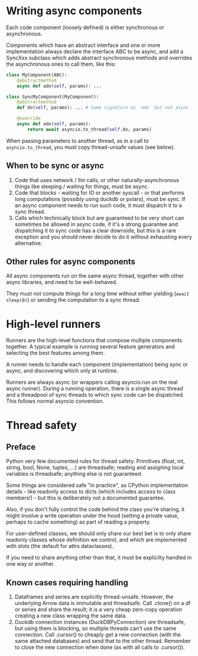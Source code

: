 # Writing async components

Each code component (loosely defined) is either synchronous or asynchronous. 

Components which have an abstract interface and one or more implementation always declare the interface ABC to be async,
and add a SyncXxx subclass which adds abstract synchronous methods and overrides the asynchronous ones to call them,
like this:

```python
class MyComponent(ABC):
    @abstractmethod
    async def ado(self, params): ...

class SyncMyComponent(MyComponent):
    @abstractmethod
    def do(self, params): ... # Same signature as `ado` but not async

    @override
    async def ado(self, params):
        return await asyncio.to_thread(self.do, params)
```

When passing parameters to another thread, as in a call to `asyncio.to_thread`, you must copy thread-unsafe values (see below).

## When to be sync or async

1. Code that uses network / llm calls, or other naturally-asynchronous things like sleeping / waiting for things, must be async.
2. Code that blocks - waiting for IO or another syscall - or that performs long computations (possibly using duckdb or polars),
   must be sync. If an async component needs to run such code, it must dispatch it to a sync thread.
3. Calls which technically block but are guaranteed to be very short can sometimes be allowed in async code, if it's a strong guarantee
   and dispatching it to sync code has a clear downside, but this is a rare exception and you should never decide to do it
   without exhausting every alternative.

## Other rules for async components

All async components run on the same async thread, together with other async libraries, and need to be well-behaved.

They must not compute things for a long time without either yielding (`await sleep(0)`) or sending the computation
to a sync thread.

# High-level runners

Runners are the high-level functions that compose multiple components together. A typical example is running several feature generators
and selecting the best features among them.

A runner needs to handle each component (implementation) being sync or async, and discovering which only at runtime.

Runners are always async (or wrappers calling asyncio.run on the real async runner). During a running operation,
there is a single async thread and a threadpool of sync threads to which sync code can be dispatched. 
This follows normal asyncio convention.

# Thread safety

## Preface

Python very few documented rules for thread safety. Primitives (float, int, string, bool, None, tuples, ...) are threadsafe;
reading and assigning local variables is threadsafe; anything else is not guaranteed.

Some things are considered safe "in practice", as CPython implementation details - like readonly access to dicts 
(which includes access to class members!) - but this is deliberately not a documented guarantee.

Also, if you don't fully control the code behind the class you're sharing, it might involve a write operation 
under the hood (setting a private value, perhaps to cache something) as part of reading a property.

For user-defined classes, we should only share our best bet is to only share readonly classes whose definition we control, 
and which are implemented with slots (the default for attrs dataclasses).

If you need to share anything other than that, it must be explicilty handled in one way or another.

## Known cases requiring handling

1. Dataframes and series are explicitly thread-unsafe. However, the underlying Arrow data is immutable and threadsafe.
   Call .clone() on a df or series and share the result; it is a very cheap zero-copy operation creating a new class
   wrapping the same data.
2. Duckdb connection instances (DuckDBPyConnection) *are* threadsafe, but using them is blocking, so multiple
   threads can't use the same connection. Call .cursor() to cheaply get a new connection (with the same attached databases)
   and send that to the other thread. Remember to close the new connection when done (as with all calls to .cursor()).

